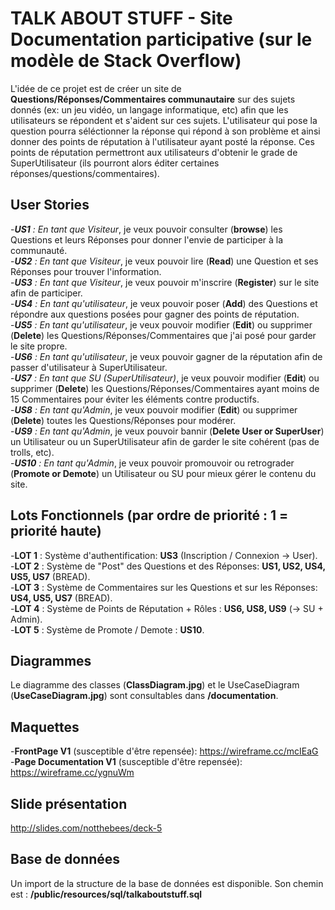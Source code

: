 # TALK ABOUT STUFF - Site Documentation participative (sur le modèle de Stack Overflow)
L'idée de ce projet est de créer un site de **Questions/Réponses/Commentaires communautaire** sur des sujets donnés (ex: un jeu vidéo, un langage informatique, etc) afin que les utilisateurs se répondent et s'aident sur ces sujets.
L'utilisateur qui pose la question pourra séléctionner la réponse qui répond à son problème et ainsi donner des points de réputation à l'utilisateur ayant posté la réponse.
Ces points de réputation permettront aux utilisateurs d'obtenir le grade de SuperUtilisateur (ils pourront alors éditer certaines réponses/questions/commentaires). 


## User Stories 
-_**US1** : En tant que Visiteur_, je veux pouvoir consulter (**browse**) les Questions et leurs Réponses pour donner l'envie de participer à la communauté.  
-_**US2** : En tant que Visiteur_, je veux pouvoir lire (**Read**) une Question et ses Réponses pour trouver l'information.  
-_**US3** : En tant que Visiteur_, je veux pouvoir m'inscrire (**Register**) sur le site afin de participer.  
-_**US4** : En tant qu'utilisateur_, je veux pouvoir poser (**Add**) des Questions et répondre aux questions posées pour gagner des points de réputation.  
-_**US5** : En tant qu'utilisateur_, je veux pouvoir modifier (**Edit**) ou supprimer (**Delete**) les Questions/Réponses/Commentaires que j'ai posé pour garder le site propre.  
-_**US6** : En tant qu'utilisateur_, je veux pouvoir gagner de la réputation afin de passer d'utilisateur à SuperUtilisateur.  
-_**US7** : En tant que SU (SuperUtilisateur)_, je veux pouvoir modifier (**Edit**) ou supprimer (**Delete**) les Questions/Réponses/Commentaires ayant moins de 15 Commentaires pour éviter les éléments contre productifs.  
-_**US8** : En tant qu'Admin_, je veux pouvoir modifier (**Edit**) ou supprimer (**Delete**) toutes les Questions/Réponses pour modérer.  
-_**US9** : En tant qu'Admin_, je veux pouvoir bannir (**Delete User or SuperUser**) un Utilisateur ou un SuperUtilisateur afin de garder le site cohérent (pas de trolls, etc).  
-_**US10** : En tant qu'Admin_, je veux pouvoir promouvoir ou retrograder (**Promote or Demote**) un Utilisateur ou SU pour mieux gérer le contenu du site.  

## Lots Fonctionnels (par ordre de priorité : 1 = priorité haute)
-**LOT 1** : Système d'authentification: **US3** (Inscription / Connexion -> User).  
-**LOT 2** : Système de "Post" des Questions et des Réponses: **US1, US2, US4, US5, US7** (BREAD).  
-**LOT 3** : Système de Commentaires sur les Questions et sur les Réponses: **US4, US5, US7** (BREAD).  
-**LOT 4** : Système de Points de Réputation + Rôles : **US6, US8, US9** (-> SU + Admin).  
-**LOT 5** : Système de Promote / Demote : **US10**.  

## Diagrammes 
Le diagramme des classes (**ClassDiagram.jpg**) et le UseCaseDiagram (**UseCaseDiagram.jpg**) sont consultables dans **/documentation**.

## Maquettes
-**FrontPage V1** (susceptible d'être repensée): https://wireframe.cc/mcIEaG  
-**Page Documentation V1** (susceptible d'être repensée): https://wireframe.cc/ygnuWm   

## Slide présentation  
http://slides.com/notthebees/deck-5

## Base de données
Un import de la structure de la base de données est disponible. Son chemin est : **/public/resources/sql/talkaboutstuff.sql**